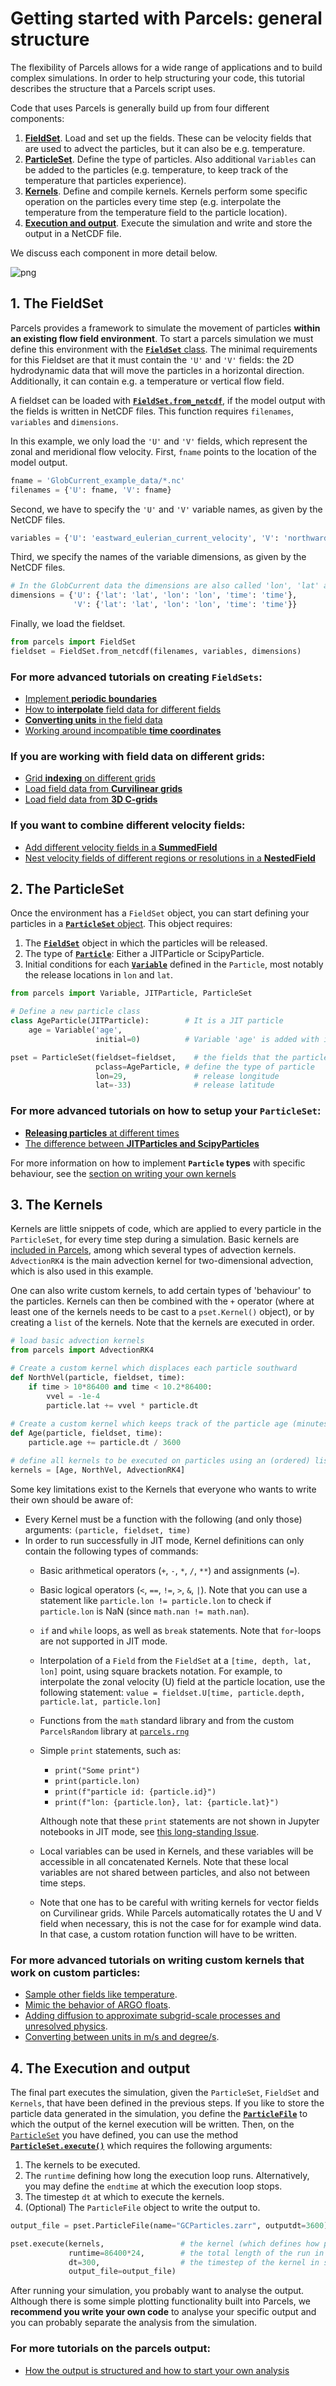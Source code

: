 # Getting started with Parcels: general structure

The flexibility of Parcels allows for a wide range of applications and to build complex simulations. In order to help structuring your code, this tutorial describes the structure that a Parcels script uses.

Code that uses Parcels is generally build up from four different components:
1. [**FieldSet**](#the-fieldset). Load and set up the fields. These can be velocity fields that are used to advect the particles, but it can also be e.g. temperature.
2. [**ParticleSet**](#the-particleset). Define the type of particles. Also additional `Variables` can be added to the particles (e.g. temperature, to keep track of the temperature that particles experience).
3. [**Kernels**](#the-kernels). Define and compile kernels. Kernels perform some specific operation on the particles every time step (e.g. interpolate the temperature from the temperature field to the particle location).
4. [**Execution and output**](#the-execution-and-output). Execute the simulation and write and store the output in a NetCDF file.

We discuss each component in more detail below.

![png](_static/output_2_0.png)
    



## 1. The FieldSet

Parcels provides a framework to simulate the movement of particles **within an existing flow field environment**. To start a parcels simulation we must define this environment with the [**`FieldSet`** class](https://parcels.readthedocs.io/en/latest/reference/fields.html#module-parcels.fieldset). The minimal requirements for this Fieldset are that it must contain the `'U'` and `'V'` fields: the 2D hydrodynamic data that will move the particles in a horizontal direction. Additionally, it can contain e.g. a temperature or vertical flow field.

A fieldset can be loaded with [**`FieldSet.from_netcdf`**](https://parcels.readthedocs.io/en/latest/reference/fields.html#parcels.fieldset.FieldSet.from_netcdf), if the model output with the fields is written in NetCDF files. This function requires `filenames`, `variables` and `dimensions`. 

In this example, we only load the `'U'` and `'V'` fields, which represent the zonal and meridional flow velocity. First, `fname` points to the location of the model output. 


```python
fname = 'GlobCurrent_example_data/*.nc'
filenames = {'U': fname, 'V': fname}
```

Second, we have to specify the `'U'` and `'V'` variable names, as given by the NetCDF files.


```python
variables = {'U': 'eastward_eulerian_current_velocity', 'V': 'northward_eulerian_current_velocity'}
```

Third, we specify the names of the variable dimensions, as given by the NetCDF files.


```python
# In the GlobCurrent data the dimensions are also called 'lon', 'lat' and 'time
dimensions = {'U': {'lat': 'lat', 'lon': 'lon', 'time': 'time'},
              'V': {'lat': 'lat', 'lon': 'lon', 'time': 'time'}}
```

Finally, we load the fieldset.


```python
from parcels import FieldSet
fieldset = FieldSet.from_netcdf(filenames, variables, dimensions)
```

### For more advanced tutorials on creating `FieldSets`:

* [Implement **periodic boundaries**](https://nbviewer.jupyter.org/github/OceanParcels/parcels/blob/master/parcels/examples/tutorial_periodic_boundaries.ipynb)
* [How to **interpolate** field data for different fields](https://nbviewer.jupyter.org/github/OceanParcels/parcels/blob/master/parcels/examples/tutorial_interpolation.ipynb)
* [**Converting units** in the field data](https://nbviewer.jupyter.org/github/OceanParcels/parcels/blob/master/parcels/examples/tutorial_unitconverters.ipynb)
* [Working around incompatible **time coordinates**](https://nbviewer.jupyter.org/github/OceanParcels/parcels/blob/master/parcels/examples/tutorial_timestamps.ipynb)

### If you are working with field data on different grids:
* [Grid **indexing** on different grids](https://nbviewer.jupyter.org/github/OceanParcels/parcels/blob/master/parcels/examples/documentation_indexing.ipynb)
* [Load field data from **Curvilinear grids**](https://nbviewer.jupyter.org/github/OceanParcels/parcels/blob/master/parcels/examples/tutorial_nemo_curvilinear.ipynb)
* [Load field data from **3D C-grids**](https://nbviewer.jupyter.org/github/OceanParcels/parcels/blob/master/parcels/examples/tutorial_nemo_3D.ipynb)

### If you want to combine different velocity fields:
* [Add different velocity fields in a **SummedField**](https://nbviewer.jupyter.org/github/OceanParcels/parcels/blob/master/parcels/examples/tutorial_SummedFields.ipynb)
* [Nest velocity fields of different regions or resolutions in a **NestedField**](https://nbviewer.jupyter.org/github/OceanParcels/parcels/blob/master/parcels/examples/tutorial_NestedFields.ipynb)

## 2. The ParticleSet

Once the environment has a `FieldSet` object, you can start defining your particles in a [**`ParticleSet`** object](https://parcels.readthedocs.io/en/latest/reference/particles.html#module-parcels.particleset.particlesetsoa). This object requires:
1. The [**`FieldSet`**](https://parcels.readthedocs.io/en/latest/reference/fields.html#module-parcels.fieldset) object in which the particles will be released.
2. The type of [**`Particle`**](https://parcels.readthedocs.io/en/latest/reference/particles.html#module-parcels.particle): Either a JITParticle or ScipyParticle.
3. Initial conditions for each [**`Variable`**](https://parcels.readthedocs.io/en/latest/reference/particles.html#parcels.particle.Variable) defined in the `Particle`, most notably the release locations in `lon` and `lat`.


```python
from parcels import Variable, JITParticle, ParticleSet

# Define a new particle class
class AgeParticle(JITParticle):        # It is a JIT particle
    age = Variable('age',
                   initial=0)          # Variable 'age' is added with initial value 0.

pset = ParticleSet(fieldset=fieldset,    # the fields that the particleset uses
                   pclass=AgeParticle, # define the type of particle
                   lon=29,               # release longitude
                   lat=-33)              # release latitude
```
 
### For more advanced tutorials on how to setup your `ParticleSet`:
* [**Releasing particles** at different times](https://nbviewer.jupyter.org/github/OceanParcels/parcels/blob/master/parcels/examples/tutorial_delaystart.ipynb)
* [The difference between **JITParticles and ScipyParticles**](https://nbviewer.jupyter.org/github/OceanParcels/parcels/blob/master/parcels/examples/tutorial_jit_vs_scipy.ipynb)

For more information on how to implement **`Particle` types** with specific behaviour, see the [section on writing your own kernels](#for-more-advanced-tutorials-on-writing-custom-kernels-that-work-on-custom-particles)

## 3. The Kernels

Kernels are little snippets of code, which are applied to every particle in the `ParticleSet`, for every time step during a simulation.
Basic kernels are [included in Parcels](https://parcels.readthedocs.io/en/latest/reference/predefined_kernels.html#predefined-kernels), among which several types of advection kernels. `AdvectionRK4` is the main advection kernel for two-dimensional advection, which is also used in this example.

One can also write custom kernels, to add certain types of 'behaviour' to the particles. Kernels can then be combined with the `+` operator (where at least one of the kernels needs to be cast to a `pset.Kernel()` object), or by creating a `list` of the kernels. Note that the kernels are executed in order.


```python
# load basic advection kernels
from parcels import AdvectionRK4

# Create a custom kernel which displaces each particle southward
def NorthVel(particle, fieldset, time):
    if time > 10*86400 and time < 10.2*86400:
        vvel = -1e-4
        particle.lat += vvel * particle.dt
        
# Create a custom kernel which keeps track of the particle age (minutes)
def Age(particle, fieldset, time):
    particle.age += particle.dt / 3600

# define all kernels to be executed on particles using an (ordered) list
kernels = [Age, NorthVel, AdvectionRK4]
```

<a id="kernelrules"></a>
Some key limitations exist to the Kernels that everyone who wants to write their own should be aware of:
* Every Kernel must be a function with the following (and only those) arguments: `(particle, fieldset, time)`
* In order to run successfully in JIT mode, Kernel definitions can only contain the following types of commands:
    * Basic arithmetical operators (`+`, `-`, `*`, `/`, `**`) and assignments (`=`).
    * Basic logical operators (`<`, `==`, `!=`, `>`, `&`, `|`). Note that you can use a statement like `particle.lon != particle.lon` to check if `particle.lon` is NaN (since `math.nan != math.nan`).
    * `if` and `while` loops, as well as `break` statements. Note that `for`-loops are not supported in JIT mode.
    * Interpolation of a `Field` from the `FieldSet` at a `[time, depth, lat, lon]` point, using square brackets notation.
    For example, to interpolate the zonal velocity (U) field at the particle location, use the following statement:
    `value = fieldset.U[time, particle.depth, particle.lat, particle.lon]`
    * Functions from the `math` standard library and from the custom `ParcelsRandom` library at [`parcels.rng`](https://parcels.readthedocs.io/en/latest/reference/misc.html#module-parcels.rng)
    * Simple `print` statements, such as:
        * `print("Some print")`
        * `print(particle.lon)`
        * `print(f"particle id: {particle.id}")`
        * `print(f"lon: {particle.lon}, lat: {particle.lat}")`
    
      Although note that these `print` statements are not shown in Jupyter notebooks in JIT mode, see [this long-standing Issue](https://github.com/OceanParcels/parcels/issues/369).
    * Local variables can be used in Kernels, and these variables will be accessible in all concatenated Kernels. Note that these local variables are not shared between particles, and also not between time steps.
    * Note that one has to be careful with writing kernels for vector fields on Curvilinear grids. While Parcels automatically rotates the U and V field when necessary, this is not the case for for example wind data. In that case, a custom rotation function will have to be written.

### For more advanced tutorials on writing custom kernels that work on custom particles:
* [Sample other fields like temperature](https://nbviewer.jupyter.org/github/OceanParcels/parcels/blob/master/parcels/examples/tutorial_sampling.ipynb).
* [Mimic the behavior of ARGO floats](https://nbviewer.jupyter.org/github/OceanParcels/parcels/blob/master/parcels/examples/tutorial_Argofloats.ipynb).
* [Adding diffusion to approximate subgrid-scale processes and unresolved physics](https://nbviewer.jupyter.org/github/OceanParcels/parcels/blob/master/parcels/examples/tutorial_diffusion.ipynb).
* [Converting between units in m/s and degree/s](https://nbviewer.jupyter.org/github/OceanParcels/parcels/blob/master/parcels/examples/tutorial_unitconverters.ipynb).

## 4. The Execution and output

The final part executes the simulation, given the `ParticleSet`, `FieldSet` and `Kernels`, that have been defined in the previous steps. If you like to store the particle data generated in the simulation, you define the [**`ParticleFile`**](https://parcels.readthedocs.io/en/latest/reference/particlefile.html#particlefile) to which the output of the kernel execution will be written. Then, on the [`ParticleSet`](#the-particleset) you have defined, you can use the method [**`ParticleSet.execute()`**](https://parcels.readthedocs.io/en/latest/reference/particles.html#parcels.particleset.baseparticleset.BaseParticleSet.execute) which requires the following arguments:
1. The kernels to be executed.
2. The `runtime` defining how long the execution loop runs. Alternatively, you may define the `endtime` at which the execution loop stops.
3. The timestep `dt` at which to execute the kernels.
4. (Optional) The `ParticleFile` object to write the output to.


```python
output_file = pset.ParticleFile(name="GCParticles.zarr", outputdt=3600) # the file name and the time step of the outputs

pset.execute(kernels,                 # the kernel (which defines how particles move)
             runtime=86400*24,        # the total length of the run in seconds
             dt=300,                  # the timestep of the kernel in seconds
             output_file=output_file)
```

After running your simulation, you probably want to analyse the output. Although there is some simple plotting functionality built into Parcels, we **recommend you write your own code** to analyse your specific output and you can probably separate the analysis from the simulation. 
### For more tutorials on the parcels output:
* [How the output is structured and how to start your own analysis](https://nbviewer.jupyter.org/github/OceanParcels/parcels/blob/master/parcels/examples/tutorial_output.ipynb) 
